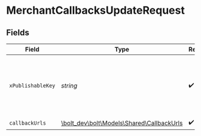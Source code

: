 # MerchantCallbacksUpdateRequest


## Fields

| Field                                                                            | Type                                                                             | Required                                                                         | Description                                                                      |
| -------------------------------------------------------------------------------- | -------------------------------------------------------------------------------- | -------------------------------------------------------------------------------- | -------------------------------------------------------------------------------- |
| `xPublishableKey`                                                                | *string*                                                                         | :heavy_check_mark:                                                               | The publicly viewable identifier used to identify a merchant division.           |
| `callbackUrls`                                                                   | [\bolt_dev\bolt\Models\Shared\CallbackUrls](../../models/shared/CallbackUrls.md) | :heavy_check_mark:                                                               | N/A                                                                              |